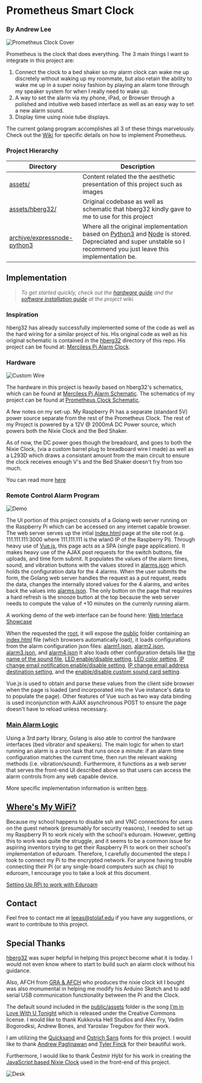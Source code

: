 # Prometheus Smart Clock

### By Andrew Lee

![Prometheus Clock Cover](assets/IMG_1782.JPG)

Prometheus is the clock that does everything. The 3 main things I want to integrate in this project are:

1. Connect the clock to a bed shaker so my alarm clock can wake me up discretely without waking up my roommate, but also retain the ability to wake me up in a super noisy fashion by playing an alarm tone through my speaker system for when I really need to wake up.
2. A way to set the alarm via my phone, iPad, or Browser through a polished and intuitive web based interface as well as an easy way to set a new alarm sound.
3. Display time using nixie tube displays.

The current golang program accomplishes all 3 of these things marvelously. Check out the [Wiki](https://github.com/gilgameshskytrooper/prometheus/wiki) for specific details on how to implement Prometheus.

### Project Hierarchy

| 	Directory   | Description 	                                                               				|
| ------------- | ----------------------------------------------------------------------------------------- |
| [assets/](assets/)  | Content related the the aesthetic presentation of this project such as images  |
| [assets/hberg32/](assets/hberg32)  | Original codebase as well as schematic that hberg32 kindly gave to me to use for this project |
| [archive/expressnode-python3](archive/expressnode-python3)  | Where all the original implementation based on [Python3](https://www.python.org/) and [Node](https://nodejs.org/en/) is stored. Depreciated and super unstable so I recommend you just leave this implementation be. |


## Implementation
> *To get started quickly, check out the [hardware guide](https://github.com/gilgameshskytrooper/prometheus/wiki/Hardware) and the [software installation guide](https://github.com/gilgameshskytrooper/prometheus/wiki/Software) at the project wiki.*

### Inspiration
hberg32 has already successfully implemented some of the code as well as the hard wiring for a similar project of his. His original code as well as his original schematic is contained in the [hberg32](hberg32/) directory of this repo. His project can be found at: [Merciless Pi Alarm Clock](https://hackaday.io/project/4922-merciless-pi-alarm-clock).

### Hardware

![Custom Wire](assets/IMG_1783.JPG)

The hardware in this project is heavily based on hberg32's schematics, which can be found at [Merciless Pi Alarm Schematic](hberg32/PiAlarm.fzz). The schematics of my project can be found at [Prometheus Clock Schematic](/assets/AtomicClockSchematic.fzz).

A few notes on my set-up. My Raspberry Pi has a separate (standard 5V) power source separate from the rest of the Prometheus Clock. The rest of my Project is powered by a 12V @ 2000mA DC Power source, which powers both the Nixie Clock and the Bed Shaker.

As of now, the DC power goes though the breadoard, and goes to both the Nixie Clock, (via a custom barrel plug to breadboard wire I made) as well as a L293D which draws a consistant amount from the main circuit to ensure the clock receives enough V's and the Bed Shaker doesn't fry from too much.

You can read more [here](https://github.com/gilgameshskytrooper/Prometheus/wiki/Hardware-Set-Up)

### Remote Control Alarm Program

![Demo](assets/PrometheusUI.png)

The UI portion of this project consists of a Golang web server running on the Raspberry Pi which can be accessed on any internet capable browser. The web server serves up the intial [index.html](public/index.html) page at the site root (e.g. 111.111.111:3000 where 111.111.111 is the wlan0 IP of the Raspberry Pi). Through heavy use of [Vue.js](http://vuejs.org/), this page acts as a SPA (single page application). It makes heavy use of the AJAX post requests for the switch buttons, file uploads, and time form submit. It populates the values of the alarm times, sound, and vibration buttons with the values stored in [alarms.json](public/json/alarms.json) which holds the configuration data for the 4 alarms. When the user submits the form, the Golang web server handles the request as a put request, reads the data, changes the internally stored values for the 4 alarms, and writes back the values into [alarms.json](public/json/alarms.json). The only button on the page that requires a hard refresh is the snooze button at the top because the web server needs to compute the value of +10 minutes on the currenly running alarm.

A working demo of the web interface can be found here: [Web Interface Showcase](http://138.197.214.136:3000/)

When the requested the [root](http://138.197.214.136:3000/), it will expose the [public](public/) folder containing an [index.html](http://138.197.214.136:3000/index.html) file (which browsers automatically load), it loads configurations from the alarm configuration json files: [alarm1.json](http://138.197.214.136:3000/json/alarm1.json), [alarm2.json](http://138.197.214.136:3000/json/alarm2.json), [alarm3.json](http://138.197.214.136:3000/json/alarm3.json), and [alarm4.json](http://138.197.214.136:3000/json/alarm4.json) It also loads other configuration details like [the name of the sound file](http://138.197.214.136:3000/json/trackinfo), [LED enable/disable setting](http://138.197.214.136:3000/json/enableled), [LED color setting](http://138.197.214.136:3000/json/colors), [IP change email notification enable/disable setting](http://138.197.214.136:3000/json/enableemail), [IP change email address destination setting](http://138.197.214.136:3000/json/email), and the [enable/disable custom sound card setting](http://138.197.214.136:3000/json/customsoundcard).

Vue.js is used to obtain and parse these values from the client side browser when the page is loaded (and incorporated into the Vue instance's data to to populate the page). Other features of Vue such as two way data binding is used inconjunction with AJAX asynchronous POST to ensure the page doesn't have to reload unless necessary.


### [Main Alarm Logic](/prometheus.go)
Using a 3rd party library, Golang is also able to control the hardware interfaces (bed vibrator and speakers). The main logic for when to start running an alarm is a cron task that runs once a minute: if an alarm time configuration matches the current time, then run the relevant waking methods (i.e. vibration/sound). Furthermore, it functions as a web server that serves the front-end UI described above so that users can access the alarm controls from any web capable device.

More specific implementation information is written [here](Prometheus.md).

## [Where's My WiFi?](SetUpEduroamOnPi.md)
Because my school happens to disable ssh and VNC connections for users on the guest network (presumably for security reasons), I needed to set up my Raspberry Pi to work nicely with the school's eduroam. However, getting this to work was quite the struggle, and it seems to be a common issue for aspiring inventors trying to get their Raspberry Pi to work on their school's implementation of eduroam. Therefore, I carefully documented the steps I took to connect my Pi to the encrypted network. For anyone having trouble connecting their Pi (or any single-board computers such as chip) to eduroam, I encourage you to take a look at this document.

[Setting Up RPi to work with Eduroam](SetUpEduroamOnPi.md)

## Contact
Feel free to contact me at [leeas@stolaf.edu](mailto:leeas@stolaf.edu) if you have any suggestions, or want to contribute to this project.

## Special Thanks
[hberg32](https://hackaday.io/hberg32) was super helpful in helping this project become what it is today. I would not even know where to start to build such an alarm clock without his guidance.

Also, AFCH from [GRA & AFCH](https://github.com/afch) who produces the nixie clock kit I bought was also monumental in helping me modify his Arduino Sketch and to add serial USB communication functionality between the Pi and the Clock.

The default sound included in the [public/assets](public/assets) folder is the song [I'm in Love With U Tonight](http://freemusicarchive.org/music/Break_The_Bans/Youth/05_Im_in_love_with_you_tonight) which is released under the Creative Commons license. I would like to thank Kukkovka Hell Studios and Alex Fry, Vadim Bogorodksi, Andrew Bones, and Yaroslav Tregubov for their work.

I am utilizing the  [Quicksand](http://www.typophile.com/node/50437) and [Ostrich Sans](https://www.fontsquirrel.com/fonts/ostrich-sans) fonts for this project. I would like to thank [Andrew Paglinawan](https://www.fontsquirrel.com/fonts/list/foundry/andrew-paglinawan) and [Tyler Finck](https://www.fontsquirrel.com/fonts/list/foundry/tyler-finck) for their beautiful work.

Furthermore, I would like to thank Čestmír Hýbl for his work in creating the [JavaScript based Nixie Clock](http://cestmir.freeside.sk/projects/dhtml-nixie-display/) used in the front-end of this project.

![Desk](assets/desk.jpg)

